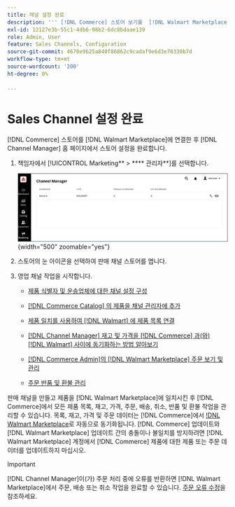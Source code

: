 ```yaml
---
title: 채널 설정 완료
description: ''' [!DNL Commerce] 스토어 보기를  [!DNL Walmart Marketplace]에 연결하는 판매 채널을 만든 후 채널을 열고 채널 구성을 완료합니다. 그런 다음  [!DNL Channel Manager]에서 제품을 추가하고 목록, 인벤토리, 가격 및 주문을 관리하는 프로세스를 시작하십시오.'
exl-id: 12127e3b-55c1-4db6-98b2-6dc8bdaae139
role: Admin, User
feature: Sales Channels, Configuration
source-git-commit: 4670e9b25a840f86862c9cadaf9e6d3e70330b7d
workflow-type: tm+mt
source-wordcount: '200'
ht-degree: 0%

---
```


# Sales Channel 설정 완료

[!DNL Commerce] 스토어를 [!DNL Walmart Marketplace]에 연결한 후 [!DNL Channel Manager] 홈 페이지에서 스토어 설정을 완료합니다.

1. 책임자에서 [!UICONTROL Marketing** > **** 관리자**]&#x200B;를 선택합니다.

   ![채널 관리자 저장소 관리](assets/channel-manager-setup-first-store.png){width="500" zoomable="yes"}

1. 스토어의 눈 아이콘을 선택하여 판매 채널 스토어를 엽니다.

1. 영업 채널 작업을 시작합니다.

   - [제품 식별자 및 운송업체에 대한 채널 설정 구성](settings-overview.md)

   - [ [!DNL Commerce Catalog] 의 제품을 채널 관리자에 추가](add-products-to-channel-store.md)

   - [제품 일치를 사용하여  [!DNL Walmart] 에 제품 목록 연결](connect-listings-to-marketplace.md)

   - [ [!DNL Channel Manager] 재고 및 가격을  [!DNL Commerce] 과(와) [!DNL Walmart] 사이에 동기화하는 방법 알아보기](inventory-and-price-updates.md)

   - [ [!DNL Commerce Admin]의  [!DNL Walmart Marketplace] 주문 보기 및 관리](manage-orders.md)

   - [주문 반품 및 환불 관리](return-refund-orders.md)

판매 채널을 만들고 제품을 [!DNL Walmart Marketplace]에 일치시킨 후 [!DNL Commerce]에서 모든 제품 목록, 재고, 가격, 주문, 배송, 취소, 반품 및 환불 작업을 관리할 수 있습니다. 목록, 재고, 가격 및 주문 데이터는 [!DNL Commerce]에서 [!DNL Walmart Marketplace](으)로 자동으로 동기화됩니다. [!DNL Commerce] 업데이트와 [!DNL Walmart Marketplace] 업데이트 간의 충돌이나 불일치를 방지하려면 [!DNL Walmart Marketplace] 계정에서 [!DNL Commerce] 제품에 대한 제품 또는 주문 데이터를 업데이트하지 마십시오.

>[!IMPORTANT]
>
>[!DNL Channel Manager]이(가) 주문 처리 중에 오류를 반환하면 [!DNL Walmart Marketplace]에서 주문, 배송 또는 취소 작업을 완료할 수 있습니다. [주문 오류 수정](process-orders.md#fix-order-errors)을 참조하세요.
